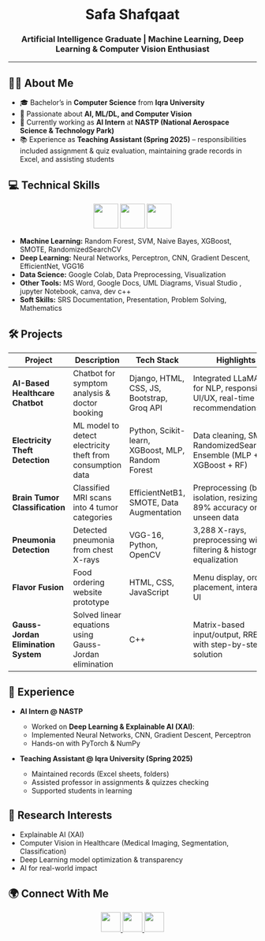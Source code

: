 <h1 align="center">Safa Shafqaat</h1>
<h3 align="center">Artificial Intelligence Graduate | Machine Learning, Deep Learning & Computer Vision Enthusiast</h3>

---

## 🧑‍🎓 About Me  
- 🎓 Bachelor’s in **Computer Science** from **Iqra University**  
- 🎯 Passionate about **AI, ML/DL, and Computer Vision**  
- 🌱 Currently working as **AI Intern** at **NASTP (National Aerospace Science & Technology Park)**  
- 📚 Experience as **Teaching Assistant (Spring 2025)** – responsibilities included assignment & quiz evaluation, maintaining grade records in Excel, and assisting students  


## 💻 Technical Skills  

<p align="center"> 

  <!-- Programming & Databases -->
  <img src="https://skillicons.dev/icons?i=python,cpp,mysql" height="50"/>  

  <!-- Web -->
  <img src="https://skillicons.dev/icons?i=django,html,css,bootstrap" height="50"/>  
  <!-- Tools -->
  <img src="https://skillicons.dev/icons?i=figma,vscode," height="50"/>  
</p>

- **Machine Learning:** Random Forest, SVM, Naive Bayes, XGBoost, SMOTE, RandomizedSearchCV  
- **Deep Learning:** Neural Networks, Perceptron, CNN, Gradient Descent, EfficientNet, VGG16  
- **Data Science:** Google Colab, Data Preprocessing, Visualization  
- **Other Tools:** MS Word, Google Docs, UML Diagrams, Visual Studio , jupyter Notebook, canva, dev c++
- **Soft Skills:** SRS Documentation, Presentation, Problem Solving,  Mathematics  

## 🛠️ Projects

| Project | Description | Tech Stack | Highlights |
|---------|-------------|------------|-------------|
|**AI-Based Healthcare Chatbot** | Chatbot for symptom analysis & doctor booking | Django, HTML, CSS, JS, Bootstrap, Groq API | Integrated LLaMA-3 for NLP, responsive UI/UX, real-time recommendations |
|**Electricity Theft Detection** | ML model to detect electricity theft from consumption data | Python, Scikit-learn, XGBoost, MLP, Random Forest | Data cleaning, SMOTE, RandomizedSearchCV, Ensemble (MLP + XGBoost + RF) |
|**Brain Tumor Classification** | Classified MRI scans into 4 tumor categories | EfficientNetB1, SMOTE, Data Augmentation | Preprocessing (brain isolation, resizing), 89% accuracy on unseen data |
|**Pneumonia Detection** | Detected pneumonia from chest X-rays | VGG-16, Python, OpenCV | 3,288 X-rays, preprocessing with filtering & histogram equalization |
|**Flavor Fusion** | Food ordering website prototype | HTML, CSS, JavaScript | Menu display, order placement, interactive UI |
|**Gauss-Jordan Elimination System** | Solved linear equations using Gauss-Jordan elimination | C++ | Matrix-based input/output, RREF with step-by-step solution |

## 💼 Experience  

- **AI Intern @ NASTP**  
  - Worked on **Deep Learning & Explainable AI (XAI)**:  
  - Implemented Neural Networks, CNN, Gradient Descent, Perceptron  
  - Hands-on with PyTorch & NumPy  

- **Teaching Assistant @ Iqra University (Spring 2025)**  
  - Maintained records (Excel sheets, folders)  
  - Assisted professor in assignments & quizzes checking  
  - Supported students in learning  



## 🔬 Research Interests  

- Explainable AI (XAI)  
- Computer Vision in Healthcare (Medical Imaging, Segmentation, Classification)  
- Deep Learning model optimization & transparency  
- AI for real-world impact  


## 🌍 Connect With Me
<p align="center">
  <a href="https://www.linkedin.com/in/safa-shafqaat" target="blank">
    <img src="https://skillicons.dev/icons?i=linkedin" height="40" />
  </a>
  <a href="mailto:safashafqaat@gmail.com" target="blank">
    <img src="https://skillicons.dev/icons?i=gmail" height="40" />
  </a>
  <a href="https://github.com/safashafqaat" target="blank">
    <img src="https://skillicons.dev/icons?i=github" height="40" />
  </a>
</p>

